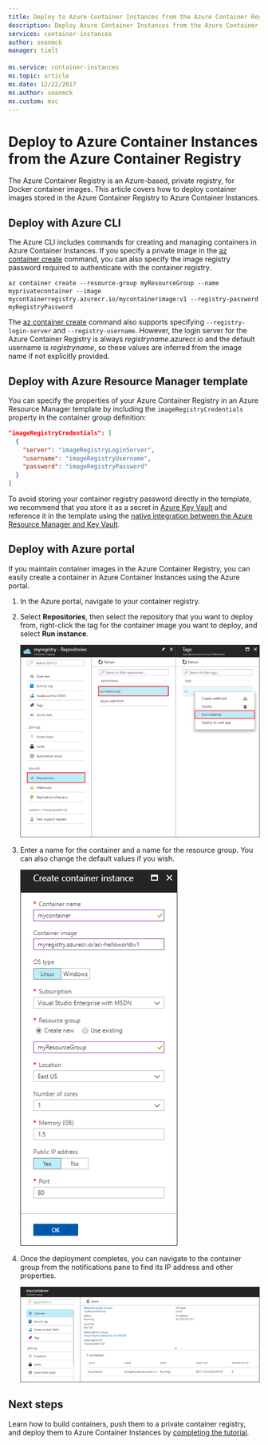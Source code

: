 ```yaml
---
title: Deploy to Azure Container Instances from the Azure Container Registry
description: Deploy Azure Container Instances from the Azure Container Registry
services: container-instances
author: seanmck
manager: timlt

ms.service: container-instances
ms.topic: article
ms.date: 12/22/2017
ms.author: seanmck
ms.custom: mvc
---
```


# Deploy to Azure Container Instances from the Azure Container Registry

The Azure Container Registry is an Azure-based, private registry, for Docker container images. This article covers how to deploy container images stored in the Azure Container Registry to Azure Container Instances.

## Deploy with Azure CLI

The Azure CLI includes commands for creating and managing containers in Azure Container Instances. If you specify a private image in the  [az container create][az-container-create] command, you can also specify the image registry password required to authenticate with the container registry.

```azurecli-interactive
az container create --resource-group myResourceGroup --name myprivatecontainer --image mycontainerregistry.azurecr.io/mycontainerimage:v1 --registry-password myRegistryPassword
```

The [az container create][az-container-create] command also supports specifying `--registry-login-server` and `--registry-username`. However, the login server for the Azure Container Registry is always *registryname*.azurecr.io and the default username is *registryname*, so these values are inferred from the image name if not explicitly provided.

## Deploy with Azure Resource Manager template

You can specify the properties of your Azure Container Registry in an Azure Resource Manager template by including the `imageRegistryCredentials` property in the container group definition:

```JSON
"imageRegistryCredentials": [
  {
    "server": "imageRegistryLoginServer",
    "username": "imageRegistryUsername",
    "password": "imageRegistryPassword"
  }
]
```

To avoid storing your container registry password directly in the template, we recommend that you store it as a secret in [Azure Key Vault](../key-vault/key-vault-manage-with-cli2.md) and reference it in the template using the [native integration between the Azure Resource Manager and Key Vault](../azure-resource-manager/resource-manager-keyvault-parameter.md).

## Deploy with Azure portal

If you maintain container images in the Azure Container Registry, you can easily create a container in Azure Container Instances using the Azure portal.

1. In the Azure portal, navigate to your container registry.

2. Select **Repositories**, then select the repository that you want to deploy from, right-click the tag for the container image you want to deploy, and select **Run instance**.

    !["Run instance" in Azure Container Registry in the Azure portal][acr-runinstance-contextmenu]

3. Enter a name for the container and a name for the resource group. You can also change the default values if you wish.

    ![Create menu for Azure Container Instances][acr-create-deeplink]

4. Once the deployment completes, you can navigate to the container group from the notifications pane to find its IP address and other properties.

    ![Details view for Azure Container Instances container group][aci-detailsview]

## Next steps

Learn how to build containers, push them to a private container registry, and deploy them to Azure Container Instances by [completing the tutorial](container-instances-tutorial-prepare-app.md).

<!-- IMAGES -->
[acr-create-deeplink]: ./media/container-instances-using-azure-container-registry/acr-create-deeplink.png
[aci-detailsview]: ./media/container-instances-using-azure-container-registry/aci-detailsview.png
[acr-runinstance-contextmenu]: ./media/container-instances-using-azure-container-registry/acr-runinstance-contextmenu.png

<!-- LINKS - Internal -->
[az-container-create]: /cli/azure/container?view=azure-cli-latest#az_container_create